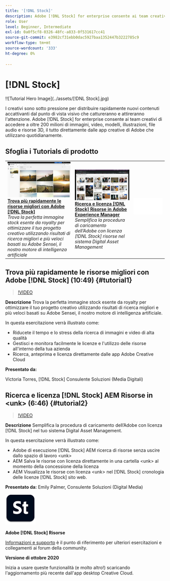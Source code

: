 ```yaml
---
title: '[!DNL Stock]'
description: Adobe [!DNL Stock] for enterprise consente ai team creativi di accedere a oltre 200 milioni di immagini, video, modelli, illustrazioni, file audio e risorse 3D
role: User
level: Beginner, Intermediate
exl-id: 0a0f5cf8-0326-48fc-a833-0f531617cc41
source-git-commit: e3982cf31ebb0dac5927baa1352447b3222785c9
workflow-type: tm+mt
source-wordcount: '333'
ht-degree: 0%

---
```


# [!DNL Stock]

!![Tutorial Hero Image](../assets/[!DNL Stock].jpg)

I creativi sono sotto pressione per distribuire rapidamente nuovi contenuti accattivanti dal punto di vista visivo che cattureranno e attireranno l&#39;attenzione. Adobe [!DNL Stock] for enterprise consente ai team creativi di accedere a oltre 200 milioni di immagini, video, modelli, illustrazioni, file audio e risorse 3D, il tutto direttamente dalle app creative di Adobe che utilizzano quotidianamente.

## Sfoglia i Tutorials di prodotto

<table style="table-layout:fixed">
<tr>
 <td>
   <a href="stock.md#tutorial1">
      <img alt="Trova più rapidamente le risorse migliori con Adobe [!DNL Stock]" src="../assets/stock_torres_thumbnail.jpg" />
   </a>
    <div>
   <a href="stock.md#tutorial1"><strong>Trova più rapidamente le risorse migliori con Adobe [!DNL Stock]</strong></a>
    </div>
    <em>Trova la perfetta immagine stock esente da royalty per ottimizzare il tuo progetto creativo utilizzando risultati di ricerca migliori e più veloci basati su Adobe Sensei, il nostro motore di intelligenza artificiale</em>
    <br>
  </td>
  <td>
   <a href="stock.md#tutorial2">
      <img alt="Ricerca e licenza [!DNL Stock] AEM Risorse in &lt;unk&gt;" src="../assets/stock_aemintegration_palmer_thumbnail.jpg" />
   </a>
    <div>
   <a href="stock.md#tutorial2"><strong>Ricerca e licenza [!DNL Stock] Risorse in Adobe Experience Manager</strong></a>
    </div>
    <em>Semplifica la procedura di caricamento dell’Adobe con licenza [!DNL Stock] risorse nel sistema Digital Asset Management</em>
    <br>
  </td>
  <td>
    <img alt="Spaziatore" src="../assets/Whitespacer.png" />
    <div>
    <br>
  </td>
</tr>
</table>

## Trova più rapidamente le risorse migliori con Adobe [!DNL Stock] (10:49) {#tutorial1}

>[!VIDEO](https://video.tv.adobe.com/v/326951?hidetitle=true)

**Descrizione**
Trova la perfetta immagine stock esente da royalty per ottimizzare il tuo progetto creativo utilizzando risultati di ricerca migliori e più veloci basati su Adobe Sensei, il nostro motore di intelligenza artificiale.

In questa esercitazione verrà illustrato come:
* Riducete il tempo e lo stress della ricerca di immagini e video di alta qualità
* Gestisci e monitora facilmente le licenze e l&#39;utilizzo delle risorse all&#39;interno della tua azienda
* Ricerca, anteprima e licenza direttamente dalle app Adobe Creative Cloud

**Presentato da:**

Victoria Torres, [!DNL Stock] Consulente Soluzioni (Media Digitali)

## Ricerca e licenza [!DNL Stock] AEM Risorse in &lt;unk> (6:46) {#tutorial2}

>[!VIDEO](https://video.tv.adobe.com/v/326952?hidetitle=true)

**Descrizione**
Semplifica la procedura di caricamento dell’Adobe con licenza [!DNL Stock] nel tuo sistema Digital Asset Management.

In questa esercitazione verrà illustrato come:
* Adobe di esecuzione [!DNL Stock] AEM ricerca di risorse senza uscire dallo spazio di lavoro &lt;unk>
* AEM Salva le risorse con licenza direttamente in una cartella &lt;unk> al momento della concessione della licenza
* AEM Visualizza le risorse con licenza &lt;unk> nel [!DNL Stock] cronologia delle licenze [!DNL Stock] sito web.

**Presentato da:**
Emily Palmer, Consulente Soluzioni (Digital Media)

![[!DNL Stock] Logo](../assets/st_appicon_96.png)

**Adobe [!DNL Stock] Risorse**

[Informazioni e supporto](https://helpx.adobe.com/support/stock.html) è il punto di riferimento per ulteriori esercitazioni e collegamenti ai forum della community.

**Versione di ottobre 2020**

Inizia a usare queste funzionalità (e molto altro!) scaricando l&#39;aggiornamento più recente dall&#39;app desktop Creative Cloud.
